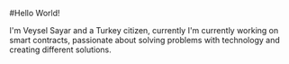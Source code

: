 #Hello World! 


I'm Veysel Sayar and a Turkey citizen, currently I'm currently working on smart contracts, passionate about solving problems with technology and creating different solutions.

